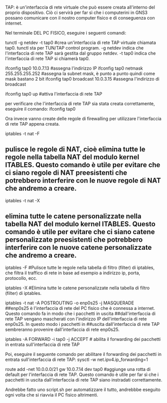 TAP: è un'interfaccia di rete virtuale che può essere creata all'interno del proprio dispositivo. Ciò ci servirà per far sì che i computerini in GNS3 possano comunicare con il nostro computer fisico e di conseguenza con internet.

Nel terminale DEL PC FISICO, eseguire i seguenti comandi:

tunctl -g netdev -t tap0 
#crea un'interfaccia di rete TAP virtuale chiamata tap0. tunctl sta per TUN/TAP control program. -g netdev indica che l'interfaccia di rete TAP sarà gestita dal gruppo netdev. -t tap0 indica che l'interfaccia di rete TAP si chiamerà tap0.

ifconfig tap0 10.0.7.13                     #assegna l'indirizzo IP
ifconfig tap0 netmask 255.255.255.252       #assegna la subnet mask, è punto a punto quindi come mask bastano 2 bit 
ifconfig tap0 broadcast 10.0.3.15           #assegna l'indirizzo di broadcast

ifconfig tap0 up                          #attiva l'interfaccia di rete TAP

per verificare che l'interfaccia di rete TAP sia stata creata correttamente, eseguire il comando:
        ifconfig tap0


Ora invece vanno create delle regole di firewalling per utilizzare l'interfaccia di rete TAP appena creata.

iptables -t nat -F 
## pulisce le regole di NAT, cioè elimina tutte le regole nella tabella NAT del modulo kernel ITABLES. Questo comando è utile per evitare che ci siano regole di NAT preesistenti che potrebbero interferire con le nuove regole di NAT che andremo a creare.

iptables -t nat -X 
## elimina tutte le catene personalizzate nella tabella NAT del modulo kernel ITABLES. Questo comando è utile per evitare che ci siano catene personalizzate preesistenti che potrebbero interferire con le nuove catene personalizzate che andremo a creare.

iptables -F 
#Pulisce tutte le regole nella tabella di filtro (filter) di iptables, che filtra il traffico di rete in base ad esempio a indirizzo ip, porta, protocollo, ecc.

iptables -X 
#Elimina tutte le catene personalizzate nella tabella di filtro (filter) di iptables.


iptables -t nat -A POSTROUTING -o enp0s25 -j MASQUERADE  
##enp0s25 è l'interfaccia di rete del PC fisico che è connessa a internet. Questo comando fa in modo che i pacchetti in uscita ##dall'interfaccia di rete TAP vengano mascherati con l'indirizzo IP dell'interfaccia di rete enp0s25. In questo modo i pacchetti in ##uscita dall'interfaccia di rete TAP sembreranno provenire dall'interfaccia di rete enp0s25.


iptables -A FORWARD -i tap0 -j ACCEPT   # abilita il forwarding dei pacchetti in entrata sull'interfaccia di rete TAP



Poi, eseguire il seguente comando per abilitare il forwarding dei pacchetti in entrata sull'interfaccia di rete TAP:
sysctl -w net.ipv4.ip_forwarding=1


route add -net 10.0.0.0/21 gw 10.0.7.14 dev tap0
#aggiunge una rotta di default per l'interfaccia di rete TAP. Questo comando è utile per far sì che i pacchetti in uscita dall'interfaccia di rete TAP siano instradati correttamente.

Andrebbe fatto uno script.sh per automatizzare il tutto, andrebbbe eseguito ogni volta che si riavvia il PC fisico altrimenti. 